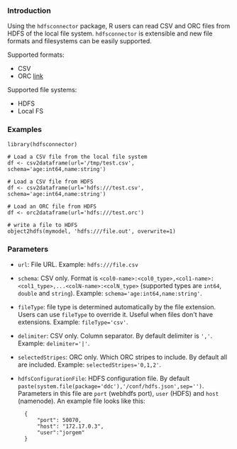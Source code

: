 ### Introduction
Using the `hdfsconnector` package, R users can read CSV and ORC files from HDFS of the local file system. `hdfsconnector` is extensible and new file formats and filesystems can be easily supported.

Supported formats:
* CSV
* ORC [link](https://cwiki.apache.org/confluence/display/Hive/LanguageManual+ORC)

Supported file systems:
* HDFS
* Local FS

### Examples
    library(hdfsconnector)

    # Load a CSV file from the local file system
    df <- csv2dataframe(url='/tmp/test.csv', schema='age:int64,name:string')

    # Load a CSV file from HDFS
    df <- csv2dataframe(url='hdfs:///test.csv', schema='age:int64,name:string')

    # Load an ORC file from HDFS
    df <- orc2dataframe(url='hdfs:///test.orc')

    # write a file to HDFS
    object2hdfs(mymodel, 'hdfs:///file.out', overwrite=1)

### Parameters
* `url`: File URL. Example: `hdfs:///file.csv`
* `schema`: CSV only. Format is `<col0-name>:<col0_type>,<col1-name>:<col1_type>,...<colN-name>:<colN_type>` (supported types are `int64`, `double` and `string`). Example: `schema='age:int64,name:string'`.
* `fileType`: file type is determined automatically by the file extension. Users can use `fileType` to override it. Useful when files don't have extensions. Example: `fileType='csv'`.
* `delimiter`: CSV only. Column separator. By default delimiter is `','`. Example: `delimiter='|'`.
* `selectedStripes`: ORC only. Which ORC stripes to include. By default all are included. Example: `selectedStripes='0,1,2'`.
* `hdfsConfigurationFile`: HDFS configuration file. By default `paste(system.file(package='ddc'),'/conf/hdfs.json',sep='')`. Parameters in this file are `port` (webhdfs port), `user` (HDFS) and `host` (namenode). An example file looks like this:

        {
            "port": 50070,
            "host": "172.17.0.3",
            "user":"jorgem"
        }

